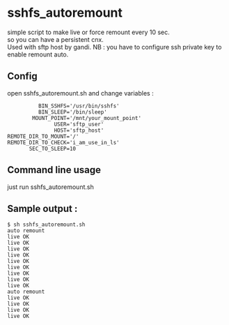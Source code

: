 # sshfs_autoremount
 simple script to make live or force remount every 10 sec.                                                                                   
 so you can have a persistent cnx.                                                                                                           
 Used with sftp host by gandi.
 NB : you have to configure ssh private key to enable remount auto.

## Config
 open sshfs_autoremount.sh and change variables :
```vars
          BIN_SSHFS='/usr/bin/sshfs'
          BIN_SLEEP='/bin/sleep'
        MOUNT_POINT='/mnt/your_mount_point'
               USER='sftp_user'
               HOST='sftp_host'
REMOTE_DIR_TO_MOUNT='/'
REMOTE_DIR_TO_CHECK='i_am_use_in_ls'
       SEC_TO_SLEEP=10
```

## Command line usage
 just run sshfs_autoremount.sh

## Sample output :
```shell
$ sh sshfs_autoremount.sh 
auto remount
live OK
live OK
live OK
live OK
live OK
live OK
live OK
live OK
live OK
auto remount
live OK
live OK
live OK
live OK
```

